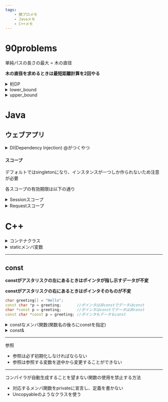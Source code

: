 ```yaml
---
tags:
    - 競プロメモ
    - Javaメモ
    - C++メモ
---
```


# 90problems
単純パスの長さの最大 = 木の直径

**木の直径を求めるときは最短距離計算を2回やる**

<details>dp[上から見て何桁目][現時点でのBで割った余り] 
<summary>桁DP
</summary>
</details>

<details>指定された要素以上の値が現れる最初の位置のイテレータを取得する<summary>lower_bound  
</summary>
</details>

<details>
指定された要素より大きい値が現れる最初の位置のイテレータを取得する
<summary>upper_bound  
</summary>
</details>

# Java

## ウェブアプリ
<details>インスタンスの生成、インスタンスのライフサイクル管理を行う
<summary>DI(Dependency Injection) @がつくやつ
</summary>
</details>

#### スコープ
デフォルトではsingletonになり、インスタンスが一つしか作られないため注意が必要

各スコープの有効期限は以下の通り
<details>ユーザがログインしてからログアウトするまでが有効期限。ユーザ情報やそれに紐づく権限などの情報をSessionスコープとして持っておく
<summary>Sessionスコープ
</summary>
</details>

<details>HTTPの1リクエストが有効期限。ユーザ登録画面から登録結果画面までがRequestスコープの範囲
<summary>Requestスコープ
</summary>
</details>

# C++

<details>クラス、構造体、POD(int等のいわゆるプレーンな古い型)を複数入れることが出来る"入れ物"のことである
<summary>コンテナクラス </summary>
</details>


<details>
<div>

staticメンバ変数は、クラス定義内に記述しただけでは定義したことにならず、実体となる定義を別の所に書く必要がある


staticメンバ変数の型が、constな整数型か、constなenum型の場合に限っては、宣言と同時に初期化子を与えられる

```C++:static.cpp
class X {
private:
    enum E { e1, e2 };

    static const int ci = 100;     // OK
    static const E ce = e1;        // OK
    static const double cf = 1.0;  // コンパイルエラー
    static int i = 100;            // コンパイルエラー
    static E e = e1;               // コンパイルエラー
};
```

</div>
<summary>staticメンバ変数</summary>
</details>

***

## const
**constがアスタリスクの左にあるときはポインタが指し示すデータが不変**

**constがアスタリスクの右にあるときはポインタそのものが不変**

```C++:const.cpp
char greeting[] = "Hello";
const char *p = greeting;       //ポインタは非constでデータはconst
char *const p = greeting;       //ポインタはconstでデータは非const
const char *const p = greeting; //ポインタもデータもconst
```
<details>
constなメンバ関数で、メンバ変数を変更しようとするとエラーになる

そこで、**mutable修飾子**をメンバ変数につけるとconstなメンバ関数内でも変更可能になる
<summary>constなメンバ関数(関数名の後ろにconstを指定)
<summary>
</details>


<details>参照先を書き換えることができない
<summary>const& </summray>
</details>

***
参照

* 参照は必ず初期化しなければならない
* 参照は参照する変数を途中から変更することができない

*** 

コンパイラが自動生成することを望まない関数の使用を禁止する方法

* 対応するメンバ関数をprivateに宣言し、定義を書かない
* Uncopyableのようなクラスを使う
